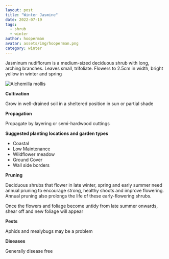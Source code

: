 ```yaml
---
layout: post
title: "Winter Jasmine"
date: 2022-07-19
tags:
  - shrub
  - winter
author: hooperman
avatar: assets/img/hooperman.png
category: winter
---
```

Jasminum nudiflorum is a medium-sized deciduous shrub with long, arching branches. Leaves small, trifoliate. Flowers to 2.5cm in width, bright yellow in winter and spring

<img class="pure-image-responsive" src="{{{site.url}}//assets/img/winterjasmine.jpg" alt="Alchemilla mollis"/>

<strong>Cultivation</strong>

Grow in well-drained soil in a sheltered position in sun or partial shade

<strong>Propagation</strong>

Propagate by layering or semi-hardwood cuttings

<strong>Suggested planting locations and garden types</strong>

- Coastal
- Low Maintenance
- Wildflower meadow
- Ground Cover
- Wall side borders

<strong>Pruning</strong>

Deciduous shrubs that flower in late winter, spring and early summer need annual pruning to encourage strong, healthy shoots and improve flowering. Annual pruning also prolongs the life of these early-flowering shrubs.

Once the flowers and foliage become untidy from late summer onwards, shear off and new foliage will appear

<strong>Pests</strong>

Aphids and mealybugs may be a problem

<strong>Diseases</strong>

Generally disease free
